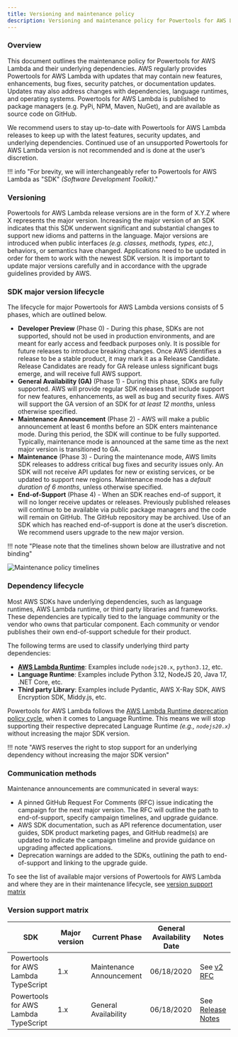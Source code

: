 ```yaml
---
title: Versioning and maintenance policy
description: Versioning and maintenance policy for Powertools for AWS Lambda (TypeScript)
---
```


<!-- markdownlint-disable MD041 MD043 MD013 -->

### Overview

This document outlines the maintenance policy for Powertools for AWS Lambda and their underlying dependencies. AWS regularly provides Powertools for AWS Lambda with updates that may contain new features, enhancements, bug fixes, security patches, or documentation updates. Updates may also address changes with dependencies, language runtimes, and operating systems. Powertools for AWS Lambda is published to package managers (e.g. PyPi, NPM, Maven, NuGet), and are available as source code on GitHub.

We recommend users to stay up-to-date with Powertools for AWS Lambda releases to keep up with the latest features, security updates, and underlying dependencies. Continued use of an unsupported Powertools for AWS Lambda version is not recommended and is done at the user’s discretion.

!!! info "For brevity, we will interchangeably refer to Powertools for AWS Lambda as "SDK" _(Software Development Toolkit)_."

### Versioning

Powertools for AWS Lambda release versions are in the form of X.Y.Z where X represents the major version. Increasing the major version of an SDK indicates that this SDK underwent significant and substantial changes to support new idioms and patterns in the language. Major versions are introduced when public interfaces _(e.g. classes, methods, types, etc.)_, behaviors, or semantics have changed. Applications need to be updated in order for them to work with the newest SDK version. It is important to update major versions carefully and in accordance with the upgrade guidelines provided by AWS.

### SDK major version lifecycle

The lifecycle for major Powertools for AWS Lambda versions consists of 5 phases, which are outlined below.

* **Developer Preview** (Phase 0) - During this phase, SDKs are not supported, should not be used in production environments, and are meant for early access and feedback purposes only. It is possible for future releases to introduce breaking changes. Once AWS identifies a release to be a stable product, it may mark it as a Release Candidate. Release Candidates are ready for GA release unless significant bugs emerge, and will receive full AWS support.
* **General Availability (GA)** (Phase 1) - During this phase, SDKs are fully supported. AWS will provide regular SDK releases that include support for new features, enhancements, as well as bug and security fixes. AWS will support the GA version of an SDK for _at least 12 months_, unless otherwise specified.
* **Maintenance Announcement** (Phase 2) - AWS will make a public announcement at least 6 months before an SDK enters maintenance mode. During this period, the SDK will continue to be fully supported. Typically, maintenance mode is announced at the same time as the next major version is transitioned to GA.
* **Maintenance** (Phase 3) - During the maintenance mode, AWS limits SDK releases to address critical bug fixes and security issues only. An SDK will not receive API updates for new or existing services, or be updated to support new regions. Maintenance mode has a _default duration of 6 months_, unless otherwise specified.
* **End-of-Support** (Phase 4) - When an SDK reaches end-of support, it will no longer receive updates or releases. Previously published releases will continue to be available via public package managers and the code will remain on GitHub. The GitHub repository may be archived. Use of an SDK which has reached end-of-support is done at the user’s discretion. We recommend users upgrade to the new major version.

!!! note "Please note that the timelines shown below are illustrative and not binding"

![Maintenance policy timelines](https://docs.aws.amazon.com/images/sdkref/latest/guide/images/maint-policy.png)

### Dependency lifecycle

Most AWS SDKs have underlying dependencies, such as language runtimes, AWS Lambda runtime, or third party libraries and frameworks. These dependencies are typically tied to the language community or the vendor who owns that particular component. Each community or vendor publishes their own end-of-support schedule for their product.

The following terms are used to classify underlying third party dependencies:

* [**AWS Lambda Runtime**](https://docs.aws.amazon.com/lambda/latest/dg/lambda-runtimes.html): Examples include `nodejs20.x`, `python3.12`, etc.
* **Language Runtime**: Examples include Python 3.12, NodeJS 20, Java 17, .NET Core, etc.
* **Third party Library**: Examples include Pydantic, AWS X-Ray SDK, AWS Encryption SDK, Middy.js, etc.

Powertools for AWS Lambda follows the [AWS Lambda Runtime deprecation policy cycle](https://docs.aws.amazon.com/lambda/latest/dg/lambda-runtimes.html#runtime-support-policy), when it comes to Language Runtime. This means we will stop supporting their respective deprecated Language Runtime _(e.g., `nodejs20.x`)_ without increasing the major SDK version.

!!! note "AWS reserves the right to stop support for an underlying dependency without increasing the major SDK version"

### Communication methods

Maintenance announcements are communicated in several ways:

* A pinned GitHub Request For Comments (RFC) issue indicating the campaign for the next major version. The RFC will outline the path to end-of-support, specify campaign timelines, and upgrade guidance.
* AWS SDK documentation, such as API reference documentation, user guides, SDK product marketing pages, and GitHub readme(s) are updated to indicate the campaign timeline and provide guidance on upgrading affected applications.
* Deprecation warnings are added to the SDKs, outlining the path to end-of-support and linking to the upgrade guide.

To see the list of available major versions of Powertools for AWS Lambda and where they are in their maintenance lifecycle, see [version support matrix](#version-support-matrix)

### Version support matrix

| SDK                                  | Major version | Current Phase            | General Availability Date | Notes                                                                                                   |
| ------------------------------------ | ------------- | ------------------------ | ------------------------- | ------------------------------------------------------------------------------------------------------- |
| Powertools for AWS Lambda TypeScript | 1.x           | Maintenance Announcement | 06/18/2020                | See [v2 RFC](https://github.com/aws-powertools/powertools-lambda-typescript/issues/1714)                |
| Powertools for AWS Lambda TypeScript | 1.x           | General Availability     | 06/18/2020                | See [Release Notes](https://github.com/aws-powertools/powertools-lambda-typescript/releases/tag/v1.0.0) |
